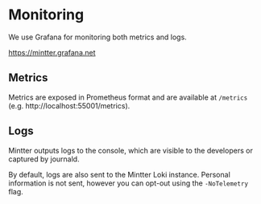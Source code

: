 # Monitoring

We use Grafana for monitoring both metrics and logs.

https://mintter.grafana.net

## Metrics

Metrics are exposed in Prometheus format and are available at `/metrics` (e.g. http://localhost:55001/metrics).

## Logs

Mintter outputs logs to the console, which are visible to the developers or captured by journald.

By default, logs are also sent to the Mintter Loki instance. Personal information is not sent, however
you can opt-out using the `-NoTelemetry` flag.
